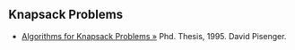 Knapsack Problems
-----------------

* [Algorithms for Knapsack Problems &raquo;](http://www.diku.dk/~pisinger/95-1.pdf) Phd. Thesis, 1995. David Pisenger.

